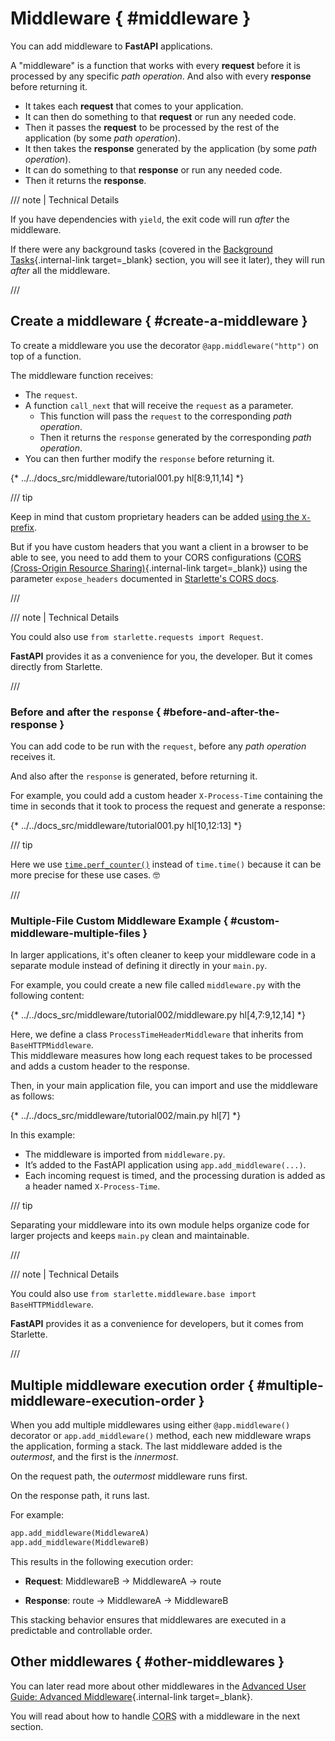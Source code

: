 # Middleware { #middleware }

You can add middleware to **FastAPI** applications.

A "middleware" is a function that works with every **request** before it is processed by any specific *path operation*. And also with every **response** before returning it.

* It takes each **request** that comes to your application.
* It can then do something to that **request** or run any needed code.
* Then it passes the **request** to be processed by the rest of the application (by some *path operation*).
* It then takes the **response** generated by the application (by some *path operation*).
* It can do something to that **response** or run any needed code.
* Then it returns the **response**.

/// note | Technical Details

If you have dependencies with `yield`, the exit code will run *after* the middleware.

If there were any background tasks (covered in the [Background Tasks](background-tasks.md){.internal-link target=_blank} section, you will see it later), they will run *after* all the middleware.

///

## Create a middleware { #create-a-middleware }

To create a middleware you use the decorator `@app.middleware("http")` on top of a function.

The middleware function receives:

* The `request`.
* A function `call_next` that will receive the `request` as a parameter.
    * This function will pass the `request` to the corresponding *path operation*.
    * Then it returns the `response` generated by the corresponding *path operation*.
* You can then further modify the `response` before returning it.

{* ../../docs_src/middleware/tutorial001.py hl[8:9,11,14] *}

/// tip

Keep in mind that custom proprietary headers can be added <a href="https://developer.mozilla.org/en-US/docs/Web/HTTP/Headers" class="external-link" target="_blank">using the `X-` prefix</a>.

But if you have custom headers that you want a client in a browser to be able to see, you need to add them to your CORS configurations ([CORS (Cross-Origin Resource Sharing)](cors.md){.internal-link target=_blank}) using the parameter `expose_headers` documented in <a href="https://www.starlette.io/middleware/#corsmiddleware" class="external-link" target="_blank">Starlette's CORS docs</a>.

///

/// note | Technical Details

You could also use `from starlette.requests import Request`.

**FastAPI** provides it as a convenience for you, the developer. But it comes directly from Starlette.

///

### Before and after the `response` { #before-and-after-the-response }

You can add code to be run with the `request`,  before any *path operation* receives it.

And also after the `response` is generated, before returning it.

For example, you could add a custom header `X-Process-Time` containing the time in seconds that it took to process the request and generate a response:

{* ../../docs_src/middleware/tutorial001.py hl[10,12:13] *}

/// tip

Here we use <a href="https://docs.python.org/3/library/time.html#time.perf_counter" class="external-link" target="_blank">`time.perf_counter()`</a> instead of `time.time()` because it can be more precise for these use cases. 🤓

///

### Multiple-File Custom Middleware Example { #custom-middleware-multiple-files }

In larger applications, it's often cleaner to keep your middleware code in a separate module instead of defining it directly in your `main.py`.

For example, you could create a new file called `middleware.py` with the following content:

{* ../../docs_src/middleware/tutorial002/middleware.py hl[4,7:9,12,14] *}

Here, we define a class `ProcessTimeHeaderMiddleware` that inherits from `BaseHTTPMiddleware`.  
This middleware measures how long each request takes to be processed and adds a custom header to the response.

Then, in your main application file, you can import and use the middleware as follows:

{* ../../docs_src/middleware/tutorial002/main.py hl[7] *}

In this example:

* The middleware is imported from `middleware.py`.
* It’s added to the FastAPI application using `app.add_middleware(...)`.
* Each incoming request is timed, and the processing duration is added as a header named `X-Process-Time`.

/// tip

Separating your middleware into its own module helps organize code for larger projects and keeps `main.py` clean and maintainable.

///

/// note | Technical Details

You could also use `from starlette.middleware.base import BaseHTTPMiddleware`.

**FastAPI** provides it as a convenience for developers, but it comes from Starlette.

///

## Multiple middleware execution order { #multiple-middleware-execution-order }

When you add multiple middlewares using either `@app.middleware()` decorator or `app.add_middleware()` method, each new middleware wraps the application, forming a stack. The last middleware added is the *outermost*, and the first is the *innermost*.

On the request path, the *outermost* middleware runs first.

On the response path, it runs last.

For example:

```Python
app.add_middleware(MiddlewareA)
app.add_middleware(MiddlewareB)
```

This results in the following execution order:

* **Request**: MiddlewareB → MiddlewareA → route

* **Response**: route → MiddlewareA → MiddlewareB

This stacking behavior ensures that middlewares are executed in a predictable and controllable order.

## Other middlewares { #other-middlewares }

You can later read more about other middlewares in the [Advanced User Guide: Advanced Middleware](../advanced/middleware.md){.internal-link target=_blank}.

You will read about how to handle <abbr title="Cross-Origin Resource Sharing">CORS</abbr> with a middleware in the next section.

